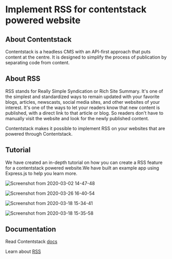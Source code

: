 # Implement RSS for contentstack powered website

## About Contentstack

Contentstack is a headless CMS with an API-first approach that puts content at the centre. It is designed to simplify the process of publication by separating code from content.

## About RSS

RSS stands for Really Simple Syndication or Rich Site Summary. It's one of the simplest and standardized ways to remain updated with your favorite blogs, articles, newscasts, social media sites, and other websites of your interest. 
It's one of the ways to let your readers know that new content is published, with a direct link to that article or blog. So readers don't have to manually visit the website and look for the newly published content. 

Contentstack makes it possible to implement RSS on your websites that are powered through Contentstack.

## Tutorial

We have created an in-depth tutorial on how you can create a RSS feature for a contentstack powered website.We have built an example app using Express.js to help you learn more.

![Screenshot from 2020-03-02 14-47-48](https://user-images.githubusercontent.com/29656920/77642328-7e626d00-6f83-11ea-8185-f1fe5765fd16.png)

![Screenshot from 2020-03-26 16-40-54](https://user-images.githubusercontent.com/29656920/77642349-85897b00-6f83-11ea-9a5e-f94cf6101913.png)

![Screenshot from 2020-03-18 15-34-41](https://user-images.githubusercontent.com/29656920/77642393-96d28780-6f83-11ea-8add-99adb0e52df6.png)

![Screenshot from 2020-03-18 15-35-58](https://user-images.githubusercontent.com/29656920/77642399-99cd7800-6f83-11ea-837c-9b504b3bf6e5.png)


## Documentation

Read Contentstack [docs](https://www.contentstack.com/docs/)

Learn about [RSS](https://en.wikipedia.org/wiki/RSS)
